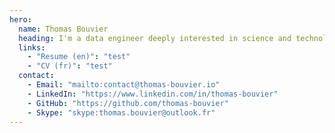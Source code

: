 ```yaml
---
hero:
  name: Thomas Bouvier
  heading: I'm a data engineer deeply interested in science and technology, climate and energy, poverty alleviation and effective altruism.
  links:
    - "Resume (en)": "test"
    - "CV (fr)": "test"
  contact:
    - Email: "mailto:contact@thomas-bouvier.io"
    - LinkedIn: "https://www.linkedin.com/in/thomas-bouvier"
    - GitHub: "https://github.com/thomas-bouvier"
    - Skype: "skype:thomas.bouvier@outlook.fr"
---
```

